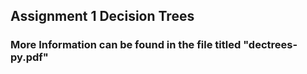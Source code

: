 ## Assignment 1 Decision Trees
### More Information can be found in the file titled "dectrees-py.pdf"

